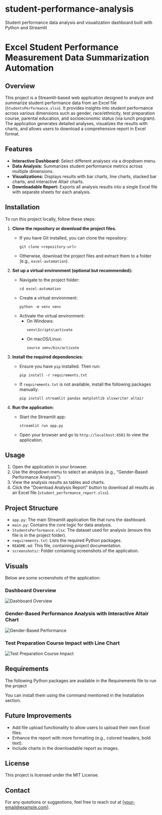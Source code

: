 # student-performance-analysis
Student performance data analysis and visualization dashboard built with Python and Streamlit

# Excel Student Performance Measurement Data Summarization Automation

## Overview
This project is a Streamlit-based web application designed to analyze and summarize student performance data from an Excel file (`StudentsPerformance.xlsx`). It provides insights into student performance across various dimensions such as gender, race/ethnicity, test preparation course, parental education, and socioeconomic status (via lunch program). The application generates detailed analyses, visualizes the results with charts, and allows users to download a comprehensive report in Excel format.

## Features
- **Interactive Dashboard:** Select different analyses via a dropdown menu.
- **Data Analysis:** Summarizes student performance metrics across multiple dimensions.
- **Visualizations:** Displays results with bar charts, line charts, stacked bar charts, and interactive Altair charts.
- **Downloadable Report:** Exports all analysis results into a single Excel file with separate sheets for each analysis.

## Installation
To run this project locally, follow these steps:

1. **Clone the repository or download the project files.**
   - If you have Git installed, you can clone the repository:
     ```
     git clone <repository-url>
     ```
   - Otherwise, download the project files and extract them to a folder (e.g., `excel-automation`).

2. **Set up a virtual environment (optional but recommended):**
   - Navigate to the project folder:
     ```
     cd excel-automation
     ```
   - Create a virtual environment:
     ```
     python -m venv venv
     ```
   - Activate the virtual environment:
     - On Windows:
       ```
       venv\Scripts\activate
       ```
     - On macOS/Linux:
       ```
       source venv/bin/activate
       ```

3. **Install the required dependencies:**
   - Ensure you have `pip` installed. Then run:
     ```
     pip install -r requirements.txt
     ```
   - If `requirements.txt` is not available, install the following packages manually:
     ```
     pip install streamlit pandas matplotlib xlsxwriter altair
     ```

4. **Run the application:**
   - Start the Streamlit app:
     ```
     streamlit run app.py
     ```
   - Open your browser and go to `http://localhost:8501` to view the application.

## Usage
1. Open the application in your browser.
2. Use the dropdown menu to select an analysis (e.g., "Gender-Based Performance Analysis").
3. View the analysis results as tables and charts.
4. Click the "Download Analysis Report" button to download all results as an Excel file (`student_performance_report.xlsx`).

## Project Structure
- `app.py`: The main Streamlit application file that runs the dashboard.
- `main.py`: Contains the core logic for data analysis.
- `StudentsPerformance.xlsx`: The dataset used for analysis (ensure this file is in the project folder).
- `requirements.txt`: Lists the required Python packages.
- `README.md`: This file, containing project documentation.
- `screenshots/`: Folder containing screenshots of the application.

## Visuals
Below are some screenshots of the application:

### Dashboard Overview
![Dashboard Overview](screenshots/dashboard_overview.png)

### Gender-Based Performance Analysis with Interactive Altair Chart
![Gender-Based Performance](screenshots/gender_performance.png)

### Test Preparation Course Impact with Line Chart
![Test Preparation Course Impact](screenshots/test_prep_impact.png)

## Requirements
The following Python packages are available in the Requirements file to run the project

You can install them using the command mentioned in the Installation section.

## Future Improvements
- Add file upload functionality to allow users to upload their own Excel files.
- Enhance the report with more formatting (e.g., colored headers, bold text).
- Include charts in the downloadable report as images.

## License
This project is licensed under the MIT License.

## Contact
For any questions or suggestions, feel free to reach out at [your-email@example.com].
